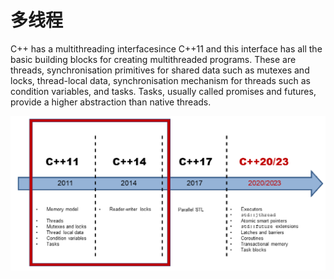 # 多线程

C++ has a multithreading interfacesince C++11 and this interface has all the basic building blocks for creating multithreaded programs. These are threads, synchronisation primitives for shared data such as mutexes and locks, thread-local data, synchronisation mechanism for threads such as condition variables, and tasks. Tasks, usually called promises and futures, provide a higher abstraction than native threads.

![](../../../images/detail/multithreading/1.png)